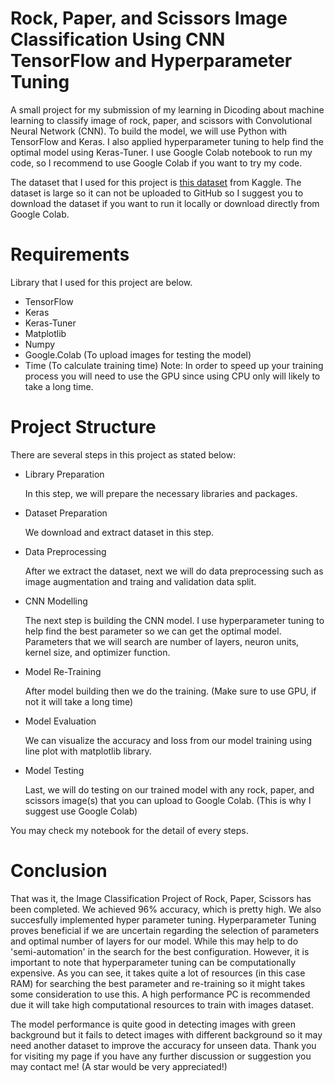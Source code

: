 # Rock, Paper, and Scissors Image Classification Using CNN TensorFlow and Hyperparameter Tuning
A small project for my submission of my learning in Dicoding about machine learning to classify image of rock, paper, and scissors with Convolutional Neural Network (CNN). To build the model, we will use Python with TensorFlow and Keras. I also applied hyperparameter tuning to help find the optimal model using Keras-Tuner. I use Google Colab notebook to run my code, so I recommend to use Google Colab if you want to try my code.

The dataset that I used for this project is [this dataset](https://www.kaggle.com/datasets/drgfreeman/rockpaperscissors) from Kaggle. The dataset is large so it can not be uploaded to GitHub so I suggest you to download the dataset if you want to run it locally or download directly from Google Colab.

# Requirements
Library that I used for this project are below.
* TensorFlow
* Keras
* Keras-Tuner
* Matplotlib
* Numpy
* Google.Colab (To upload images for testing the model)
* Time (To calculate training time)
Note: In order to speed up your training process you will need to use the GPU since using CPU only will likely to take a long time.

# Project Structure
There are several steps in this project as stated below:
* Library Preparation
  
  In this step, we will prepare the necessary libraries and packages.
* Dataset Preparation
  
  We download and extract dataset in this step.
* Data Preprocessing
  
  After we extract the dataset, next we will do data preprocessing such as image augmentation and traing and validation data split.
* CNN Modelling
  
  The next step is building the CNN model. I use hyperparameter tuning to help find the best parameter so we can get the optimal model. Parameters that we will search are number of layers, neuron units, kernel size, and optimizer function.
* Model Re-Training

  After model building then we do the training. (Make sure to use GPU, if not it will take a long time)
* Model Evaluation

  We can visualize the accuracy and loss from our model training using line plot with matplotlib library.
* Model Testing

  Last, we will do testing on our trained model with any rock, paper, and scissors image(s) that you can upload to Google Colab. (This is why I suggest use Google Colab) 

You may check my notebook for the detail of every steps.

# Conclusion
That was it, the Image Classification Project of Rock, Paper, Scissors has been completed. We achieved 96% accuracy, which is pretty high. We also succesfully implemented hyper parameter tuning. Hyperparameter Tuning proves beneficial if we are uncertain regarding the selection of parameters and optimal number of layers for our model. While this may help to do 'semi-automation' in the search for the best configuration. However, it is important to note that hyperparameter tuning can be computationally expensive. As you can see, it takes quite a lot of resources (in this case RAM) for searching the best parameter and re-training so it might takes some consideration to use this. A high performance PC is recommended due it will take high computational resources to train with images dataset.

The model performance is quite good in detecting images with green background but it fails to detect images with different background so it may need another dataset to improve the accuracy for unseen data. Thank you for visiting my page if you have any further discussion or suggestion you may contact me! (A star would be very appreciated!)
